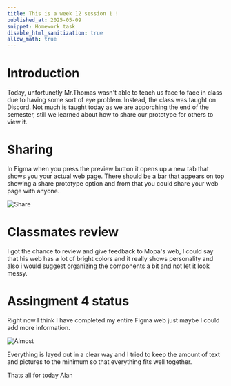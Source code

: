 ```yaml
---
title: This is a week 12 session 1 !
published_at: 2025-05-09
snippet: Homework task 
disable_html_sanitization: true
allow_math: true
---
```


# Introduction

Today, unfortunetly Mr.Thomas wasn't able to teach us face to face in class due to having some sort of eye problem. Instead, the class was taught on Discord. Not much is taught today as we are apporching the end of the semester, still we learned about how to share our prototype for others to view it.

# Sharing 

In Figma when you press the preview button it opens up a new tab that shows you your actual web page. There should be a bar that appears on top showing a share prototype option and from that you could share your web page with anyone.

![Share](w10s2/hoho.png)

# Classmates review

I got the chance to review and give feedback to Mopa's web, I could say that his web has a lot of bright colors and it really shows personality and also i would suggest organizing the components a bit and not let it look messy.

# Assingment 4 status

Right now I think I have completed my entire Figma web just maybe I could add more information.

![Almost](w10s2/hhhooo.png)

Everything is layed out in a clear way and I tried to keep the amount of text and pictures to the minimum so that everything fits well together.

Thats all for today
Alan